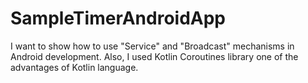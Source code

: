 # SampleTimerAndroidApp

I want to show how to use "Service" and "Broadcast" mechanisms in Android development.
Also, I used Kotlin Coroutines library one of the advantages of Kotlin language.
